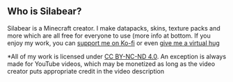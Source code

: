 ## Who is Silabear?

Silabear is a Minecraft creator. I make datapacks, skins, texture packs and more which are all free for everyone to use (more info at bottom. If you enjoy my work, you can [support me on Ko-fi](https://ko-fi.com/silabear) or even [give me a virtual hug](https://huggle.jdf2.org/hug/Silabear)

\*All of my work is licensed under [CC BY-NC-ND 4.0](http://creativecommons.org/licenses/by-nc-nd/4.0/?ref=chooser-v1). An exception is always made for YouTube videos, which may be monetized as long as the video creator puts appropriate credit in the video description
